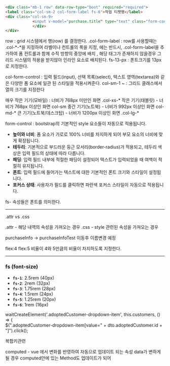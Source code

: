 
```html
<div class="mb-1 row" data-row-type="boot" required="required"> 
<label class="col-sm-2 col-form-label fs-6">작업 티켓명</label>
<div class="col-sm-9>
			<input v-model="purchase.title" type="text" class="form-control fs-13-px placeholder="작업 티켓명을 기입해주세요." maxlength="80">
			</div>
</div>
```


row : grid 시스템에서 행(row) 를 결정한다.
.col-form-label : row를 사용할때는 .col-*-*을 지정하여 라벨이나 컨트롤의 폭을 지정, <label>에는 반드시, .col-form-label을 추가하여 
폼 컨트롤과 함께 수직 방향의 중앙에 배치 , 해당 태그가 존재하지 않을경우 그리드 시스템의 적용을 받지않아 인라인 요소로 배치된다.
fs-13-px : 폰트크기를  13px로 지정한다.

col-form-control : 입력 필드(input), 선택 목록(select), 텍스트 영역(textarea)와 같은 다양한 폼 요소에 일관 된 스타일을 적용시켜준다.
col-sm-1 ~  : 그리드 클래스에서 열의 크기를 지정한다

매우 작은 기기(모바일) : 너비가 768px 미만인 화면 .col-xs-*
작은 기기(태블릿) - 너비가 768px 이상인 화면 col-sm 
중간 기기(노트북) - 너비가 992px 이상인 화면 col-md-*
큰 기기(노트북/데스크탑) - 너비가 1200px 이상인 화면 .col-lg-*

form-control : bootstrap의 기본적인 style 요소들이 자동으로 적용됩니다.

- **높이와 너비**: 폼 요소가 가로로 100% 너비를 차지하게 되어 부모 요소의 너비에 맞게 확장됩니다.
- **테두리**: 기본적으로 부드러운 둥근 모서리(border-radius)가 적용되고, 테두리 색상은 입력 필드의 상태에 따라 다릅니다.
- **패딩**: 입력 필드 내부에 적절한 패딩이 설정되어 텍스트가 입력되었을 때 여백이 적절히 유지됩니다.
- **폰트**: 입력 필드에 들어가는 텍스트에 대한 기본적인 폰트 크기와 스타일이 설정됩니다.
- **포커스 상태**: 사용자가 필드를 클릭하면 파란색 포커스 스타일이 자동으로 적용됩니다.

fs- 속성들은 폰트를 의미한다.


---------


.attr vs .css 

.attr - 해당 내역의 속성을 가져오는 경우
.css - style 관련된 속성을 가져오는 경우


purchaseInfo -> purchaseInfoTest 이동후 이름변경 예정

flex:4 flex:5 비율이 4와 5만큼의 비율이 차지하도록 지정한다.


---


### fs (font-size)


- **`fs-1`**: 2.5rem (40px)
- **`fs-2`**: 2rem (32px)
- **`fs-3`**: 1.75rem (28px)
- **`fs-4`**: 1.5rem (24px)
- **`fs-5`**: 1.25rem (20px)
- **`fs-6`**: 1rem (16px)

waitCreateElement('.adoptedCustomer-dropdown-item', this.customers, () => {  
    $(".adoptedCustomer-dropdown-item[value=" + dto.adoptedCustomer.id + "]").click();

복합키관련

computed - vue 에서 변화를 반영하여 자동으로 업데이트 되는 속성
data가 변하게 될 경우 computed안에 있는 Method도 업데이트가 되어 